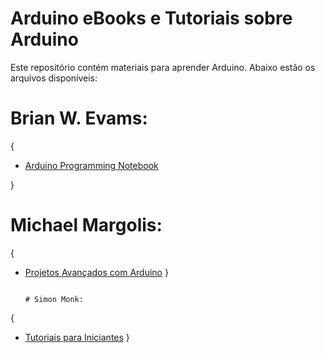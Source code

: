 # Arduino eBooks e Tutoriais sobre Arduino

Este repositório contém materiais para aprender Arduino. Abaixo estão os arquivos disponíveis:

# Brian W. Evams: 
{
- [Arduino Programming Notebook](brian_w.evans/arduino_notebook.pdf)


}

# Michael Margolis:
{
- [Projetos Avançados com Arduino](/MIchaelMargolis/Meichael_Margolis_-_Arduino_Cookbook.pdf)
}

                                                                                                                                                            # Simon Monk:
{       
- [Tutoriais para Iniciantes](/SimonMonk/Programming-Arduino.pdf)
}                                                                                                         
